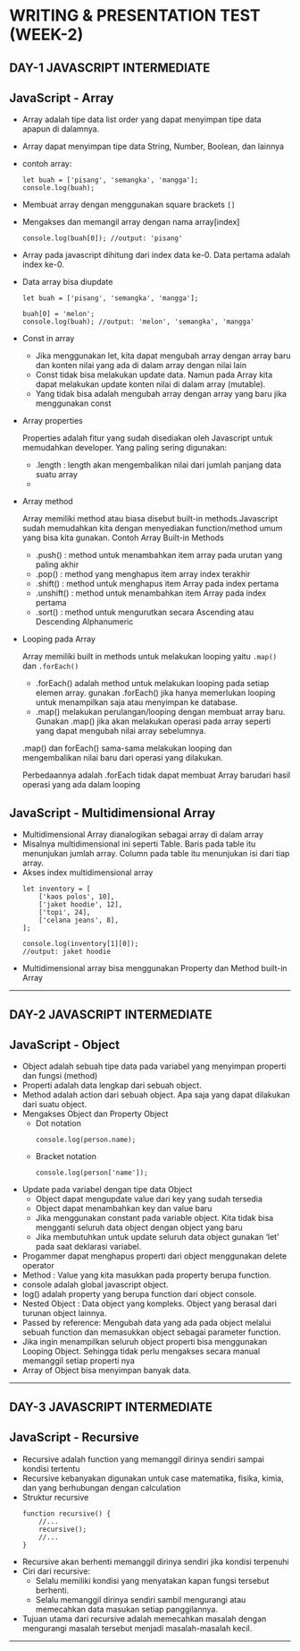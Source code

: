 # WRITING & PRESENTATION TEST (WEEK-2)
## DAY-1 JAVASCRIPT INTERMEDIATE
## JavaScript - Array
* Array adalah tipe data list order yang dapat menyimpan tipe data apapun di dalamnya.
* Array dapat menyimpan tipe data String, Number, Boolean, dan  lainnya
* contoh array:
    ```
    let buah = ['pisang', 'semangka', 'mangga'];
    console.log(buah);
    ```
* Membuat array dengan menggunakan square brackets `[]`
*  Mengakses dan memangil array dengan nama array[index]
    ```
    console.log(buah[0]); //output: 'pisang'
    ```
* Array pada javascript dihitung dari index data ke-0. Data pertama adalah index ke-0.
* Data array bisa diupdate
    ```
    let buah = ['pisang', 'semangka', 'mangga'];

    buah[0] = 'melon';
    console.log(buah); //output: 'melon', 'semangka', 'mangga'
    ```
* Const in array
    * Jika menggunakan let, kita dapat mengubah array dengan array baru dan konten nilai yang ada di dalam array dengan nilai lain
    * Const tidak bisa melakukan update data. Namun pada Array kita dapat melakukan update  konten nilai di dalam array (mutable).
    * Yang tidak bisa adalah mengubah array dengan array yang baru jika menggunakan const
* Array properties
    
    Properties adalah fitur yang sudah disediakan oleh Javascript untuk memudahkan developer. Yang paling sering digunakan:
    * .length : length akan mengembalikan nilai dari jumlah panjang data suatu array
    * 
* Array method

    Array memiliki method atau biasa disebut built-in methods.Javascript sudah memudahkan kita dengan menyediakan function/method umum yang bisa kita gunakan. Contoh Array Built-in Methods
    * .push() : method untuk menambahkan item array pada urutan yang paling akhir
    * .pop() : method yang menghapus item array index terakhir
    * .shift() : method untuk menghapus item Array pada index pertama
    * .unshift() : method untuk menambahkan item Array pada index pertama
    * .sort() : method untuk mengurutkan secara Ascending atau Descending Alphanumeric
* Looping pada Array

    Array memiliki built in methods untuk melakukan looping yaitu `.map()` dan `.forEach()`
    * .forEach() adalah method untuk melakukan looping pada setiap elemen array. gunakan .forEach() jika hanya memerlukan looping untuk menampilkan saja atau menyimpan ke database.
    * .map() melakukan perulangan/looping dengan membuat array baru. Gunakan .map() jika akan melakukan operasi pada array seperti yang dapat mengubah nilai array sebelumnya.

    .map() dan forEach() sama-sama melakukan looping dan mengembalikan nilai baru dari operasi yang dilakukan.

    Perbedaannya adalah .forEach tidak dapat membuat Array barudari hasil operasi yang ada dalam looping

## JavaScript - Multidimensional Array
* Multidimensional Array dianalogikan sebagai array di dalam array
* Misalnya multidimensional ini seperti Table. Baris pada table itu menunjukan jumlah array. Column pada table itu menunjukan isi dari tiap array.
* Akses index multidimensional array
    ```
    let inventory = [
        ['kaos polos', 10],
        ['jaket hoodie', 12],
        ['topi', 24],
        ['celana jeans', 8],
    ];

    console.log(inventory[1][0]);
    //output: jaket hoodie
    ```
* Multidimensional array bisa menggunakan Property dan Method built-in Array
---
## DAY-2 JAVASCRIPT INTERMEDIATE
## JavaScript - Object
* Object adalah sebuah tipe data pada variabel yang menyimpan properti dan fungsi (method)
* Properti adalah data lengkap dari sebuah object.
* Method adalah action dari sebuah object. Apa saja yang dapat dilakukan dari suatu object.
* Mengakses Object dan Property Object
    * Dot notation
        ```
        console.log(person.name);
        ```
    * Bracket notation
        ```
        console.log(person['name']);
        ```
* Update pada variabel dengan tipe data Object
    * Object dapat mengupdate value dari key yang sudah tersedia
    * Object dapat menambahkan key dan value baru
    * Jika menggunakan constant pada variable object. Kita tidak bisa mengganti seluruh data object dengan object yang baru
    * Jika membutuhkan untuk update seluruh data object gunakan ‘let’ pada saat deklarasi variabel.
* Progammer dapat menghapus properti dari object menggunakan delete operator
* Method : Value yang kita masukkan pada property berupa function.
* console adalah global 
javascript object.
* log() adalah property yang berupa function dari object console.
* Nested Object : Data object yang kompleks. Object yang berasal dari turunan object lainnya.
* Passed by reference: Mengubah data yang ada pada object melalui sebuah function dan memasukkan object sebagai parameter function.
* Jika ingin menampilkan seluruh object properti bisa menggunakan Looping Object. Sehingga tidak perlu mengakses secara manual memanggil setiap properti nya
* Array of Object bisa menyimpan banyak data.
---
## DAY-3 JAVASCRIPT INTERMEDIATE
## JavaScript - Recursive
* Recursive adalah function yang memanggil dirinya sendiri sampai kondisi tertentu
* Recursive kebanyakan digunakan untuk case matematika, fisika, kimia, dan yang berhubungan dengan calculation
* Struktur recursive
    ```
    function recursive() {
        //...
        recursive();
        //...
    }
    ```
* Recursive akan berhenti memanggil dirinya sendiri jika kondisi terpenuhi
* Ciri dari recursive:
    * Selalu memiliki kondisi yang menyatakan kapan fungsi tersebut berhenti. 
    * Selalu memanggil dirinya sendiri sambil mengurangi atau memecahkan data masukan setiap panggilannya.
* Tujuan utama dari recursive adalah memecahkan masalah dengan
mengurangi masalah tersebut menjadi masalah-masalah kecil.
---

